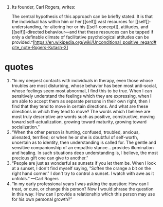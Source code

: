 1. Its founder, Carl Rogers, writes:
   
   The central hypothesis of this approach can be briefly stated. It is that the individual has within him or her [[self]] vast resources for [[self]]-understanding, for altering her or his [[self-concept]], attitudes, and [[self]]-directed behaviour—and that these resources can be tapped if only a definable climate of facilitative psychological attitudes can be provided.^[https://en.wikipedia.org/wiki/Unconditional_positive_regard#cite_note-Rogers-Kutash-2]

# quotes
1. “In my deepest contacts with individuals in therapy, even those whose troubles are most disturbing, whose behavior has been most anti-social, whose feelings seem most abnormal, I find this to be true. When I can sensitively understand the feelings which they are expressing, when I am able to accept them as separate persons in their own right, then I find that they tend to move in certain directions. And what are these directions in which they tend to move? The words which I believe are most truly descriptive are words such as positive, constructive, moving toward self-actualization, growing toward maturity, growing toward socialization.”
2. “When the other person is hurting, confused, troubled, anxious, alienated, terrified; or when he or she is doubtful of self-worth, uncertain as to identity, then understanding is called for. The gentle and sensitive companionship of an empathic stance… provides illumination and healing. In such situations deep understanding is, I believe, the most precious gift one can give to another.”
3. “People are just as wonderful as sunsets if you let them be. When I look at a sunset, I don't find myself saying, "Soften the orange a bit on the right hand corner." I don't try to control a sunset. I watch with awe as it unfolds.” —Carl Rogers
4. “In my early professional years I was asking the question: How can I treat, or cure, or change this person? Now I would phrase the question in this way: How can I provide a relationship which this person may use for his own personal growth?”